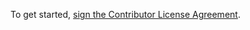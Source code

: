 To get started, <a href="https://www.clahub.com/agreements/evercam/Timelapse">sign the Contributor License Agreement</a>.
